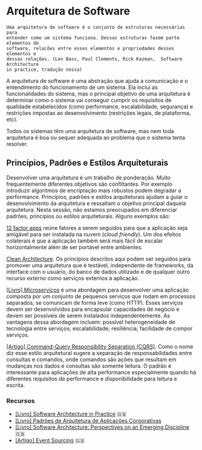 # Arquitetura de Software

    Uma arquitetura de software é o conjunto de estruturas necessárias para
    entender como um sistema funciona. Dessas estruturas fazem parte elementos de
    software, relacões entre esses elementos e propriedades desses elementos e
    dessas relações. (Len Bass, Paul Clements, Rick Kazman,  Software Architecture
    in practice, tradução nossa)

A arquitetura de software é uma abstração que ajuda a comunicação e o
entendimento do funcionamento de um sistema. Ela inclui as funcionalidades do
sistema, mas o principal objetivo de uma arquitetura é determinar como o
sistema vai conseguir cumprir os requisitos de qualidade estabelecidos (como
performance, escalabilidade, segurança) e restrições impostas ao
desenvolvimento (restrições legais, de plataforma, etc).

Todos os sistemas têm uma arquitetura de software, mas nem toda arquitetura é
boa ou sequer adequada ao problema que o sistema tenta resolver.

<!-- toc -->

## Princípios, Padrões e Estilos Arquiteturais

Desenvolver uma arquitetura é um trabalho de ponderação. Muito frequentemente
diferentes objetivos são conflitantes. Por exemplo introduzir algoritmos de
encriptação mais robustos podem degradar a performance. Princípios, padrões e
estilos arquiteturais ajudam a guiar o desenvolvimento da arquitetura e
ressaltam o objetivo principal daquela arquitetura. Nesta sessão, não estamos
preocupados em diferenciar padrões, princípios ou estilos arquiteturais. Alguns
exemplos são:

[12 factor apps](https://12factor.net/pt_br/) reúne fatores a serem seguidos
para que a aplicação seja amigável para ser instalada na nuvem (_cloud
friendly_). Um dos efeitos colaterais é que a aplicação também será mais fácil
de escalar horizontalmente além de ser portável entre ambientes.

[Clean Architecture](https://8thlight.com/blog/uncle-bob/2012/08/13/the-clean-architecture.html).
Os princípios descritos aqui podem ser seguidos para promover uma arquitetura
que é testável, independente de frameworks, da interface com o
usuário, do banco de dados utilizado e de qualquer outro recurso
externo como serviços externos à aplicação.

[[Livro] Microserviços](http://shop.oreilly.com/product/0636920033158.do) é
uma abordagem para desenvolver uma aplicação composta por um conjunto de
pequenos serviços que rodam em processos separados, se comunicam de forma leve
(como HTTP). Esses serviços devem ser desenvolvidos para encapsular capacidades
de negócio e devem ser possíveis de serem instalados independentemente. As
vantagens dessa abordagem incluem: possível heterogeneidade de tecnologia entre
serviços; escalabilidade; resiliência; facilidade de compor serviços.

[[Artigo] Command-Query Responsibility Separation (CQRS)](<http://antoniofcastro.blogspot.in/2015/01/cqrs.html>).
Como o nome diz esse estilo arquitetural sugere a separação de
responsabilidades entre consultas e comandos, onde comandos são ações que
resultam em mudanças nos dados e consultas são somente leitura. O padrão é
interessante para aplicações de alta performance especialmente quando há
diferentes requisitos de performance e disponibilidade para leitura e escrita.

### Recursos

* [[Livro] Software Architecture in
 Practice](https://www.amazon.com.br/dp/0321815734) :uk:
* [[Livro] Padrões de Arquitetura de Aplicações Corporativas](https://www.amazon.com.br/dp/8536306386)
* [[Livro] Software Architecture: Perspectives on an Emerging Discipline](https://www.amazon.com.br/dp/0131829572)
 :uk:
* [[Artigo] Event Sourcing](http://martinfowler.com/eaaDev/EventSourcing.html) :uk:
